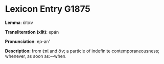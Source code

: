 # Lexicon Entry G1875

**Lemma**: ἐπάν

**Transliteration (xlit)**: epán

**Pronunciation**: ep-an'

**Description**:
from ἐπί and ἄν; a particle of indefinite contemporaneousness; whenever, as soon as:--when.
